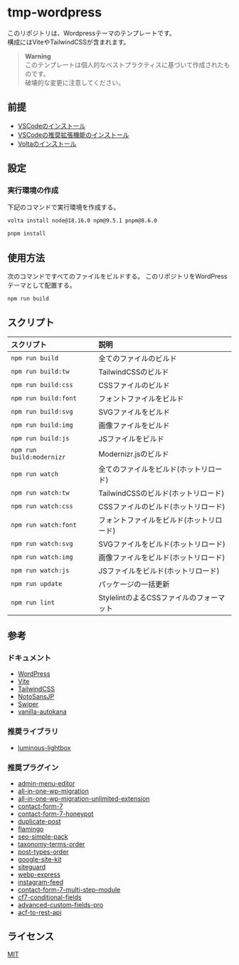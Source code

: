# tmp-wordpress

このリポジトリは、Wordpressテーマのテンプレートです。  
構成にはViteやTailwindCSSが含まれます。  

> **Warning**  
> このテンプレートは個人的なベストプラクティスに基づいて作成されたものです。  
> 破壊的な変更に注意してください。  

## 前提

- [VSCodeのインストール](https://azure.microsoft.com/ja-jp/products/visual-studio-code/)
- [VSCodeの推奨拡張機能のインストール](https://code.visualstudio.com/docs/editor/extension-marketplace#_workspace-recommended-extensions)
- [Voltaのインストール](https://docs.volta.sh/guide/getting-started)

## 設定

### 実行環境の作成

下記のコマンドで実行環境を作成する。  

```zsh
volta install node@18.16.0 npm@9.5.1 pnpm@8.6.0

pnpm install
```

## 使用方法

次のコマンドですべてのファイルをビルドする。
このリポジトリをWordPressテーマとして配置する。

```zsh
npm run build
```

## スクリプト

| スクリプト | 説明 |
|:-------|:--------|
| `npm run build` | 全てのファイルのビルド |
| `npm run build:tw`| TailwindCSSのビルド |
| `npm run build:css` | CSSファイルのビルド |
| `npm run build:font`| フォントファイルをビルド |
| `npm run build:svg`| SVGファイルをビルド |
| `npm run build:img` | 画像ファイルをビルド |
| `npm run build:js`| JSファイルをビルド |
| `npm run build:modernizr`| Modernizr.jsのビルド |
| `npm run watch` | 全てのファイルをビルド(ホットリロード) |
| `npm run watch:tw` | TailwindCSSのビルド(ホットリロード) |
| `npm run watch:css` | CSSファイルのビルド(ホットリロード) |
| `npm run watch:font` | フォントファイルをビルド(ホットリロード) |
| `npm run watch:svg` | SVGファイルをビルド(ホットリロード) |
| `npm run watch:img`| 画像ファイルをビルド(ホットリロード) |
| `npm run watch:js`| JSファイルをビルド(ホットリロード) |
| `npm run update`| パッケージの一括更新 |
| `npm run lint` | StylelintのよるCSSファイルのフォーマット |

## 参考

### ドキュメント

- [WordPress](https://developer.wordpress.org/)
- [Vite](https://ja.vitejs.dev/)
- [TailwindCSS](https://tailwindui.com/)
- [NotoSansJP](https://fonts.google.com/noto/specimen/Noto+Sans+JP)
- [Swiper](https://swiperjs.com/)
- [vanilla-autokana](https://github.com/ryo-utsunomiya/vanilla-autokana)

### 推奨ライブラリ

- [luminous-lightbox](https://github.com/imgix/luminous)

### 推奨プラグイン

- [admin-menu-editor](https://ja.wordpress.org/plugins/admin-menu-editor/)
- [all-in-one-wp-migration](https://ja.wordpress.org/plugins/all-in-one-wp-migration/)
- [all-in-one-wp-migration-unlimited-extension](https://servmask.com/products/unlimited-extension)
- [contact-form-7](https://ja.wordpress.org/plugins/contact-form-7/)
- [contact-form-7-honeypot](https://ja.wordpress.org/plugins/contact-form-7-honeypot/)
- [duplicate-post](https://ja.wordpress.org/plugins/duplicate-post/)
- [flamingo](https://ja.wordpress.org/plugins/flamingo/)
- [seo-simple-pack](https://ja.wordpress.org/plugins/seo-simple-pack/)
- [taxonomy-terms-order](https://ja.wordpress.org/plugins/taxonomy-terms-order/)
- [post-types-order](https://ja.wordpress.org/plugins/post-types-order/)
- [google-site-kit](https://ja.wordpress.org/plugins/google-site-kit/)
- [siteguard](https://ja.wordpress.org/plugins/siteguard/)
- [webp-express](https://ja.wordpress.org/plugins/webp-express/)
- [instagram-feed](https://ja.wordpress.org/plugins/instagram-feed/)
- [contact-form-7-multi-step-module](https://ja.wordpress.org/plugins/contact-form-7-multi-step-module/)
- [cf7-conditional-fields](https://ja.wordpress.org/plugins/cf7-conditional-fields/)
- [advanced-custom-fields-pro](https://www.advancedcustomfields.com/)
- [acf-to-rest-api](https://ja.wordpress.org/plugins/acf-to-rest-api/)

## ライセンス

[MIT](https://opensource.org/licenses/MIT)
